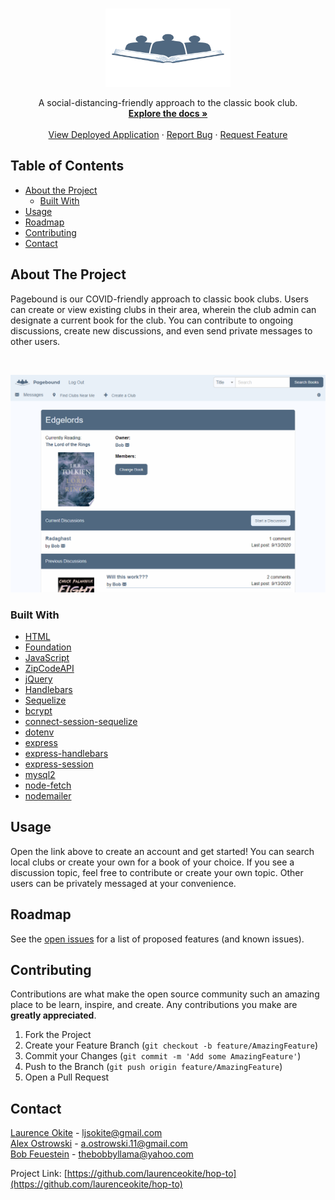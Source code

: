 <!--
*** Thanks for checking out this README Template. If you have a suggestion that would
*** make this better, please fork the repo and create a pull request or simply open
*** an issue with the tag "enhancement".
*** Thanks again! Now go create something AMAZING! :D
***
***
***
*** To avoid retyping too much info. Do a search and replace for the following:
*** github_username, repo, twitter_handle, email
-->





<!-- PROJECT SHIELDS -->
<!--
*** I'm using markdown "reference style" links for readability.
*** Reference links are enclosed in brackets [ ] instead of parentheses ( ).
*** See the bottom of this document for the declaration of the reference variables
*** for contributors-url, forks-url, etc. This is an optional, concise syntax you may use.
*** https://www.markdownguide.org/basic-syntax/#reference-style-links
-->
<!--
[![Contributors][contributors-shield]][contributors-url]
[![Forks][forks-shield]][forks-url]
[![Issues][issues-shield]][issues-url]-->





<br />


<p align="center">
  <a href="https://github.com/TheBobbyLlama/pagebound">
    <img src="https://github.com/TheBobbyLlama/pagebound/blob/master/public/images/logo.png?raw=true" alt="Logo" width="200" height="125">
  </a>



  <p align="center">
    A social-distancing-friendly approach to the classic book club.
    <br />
    <a href="https://github.com/TheBobbyLlama/pagebound"><strong>Explore the docs »</strong></a>
    <br />
    <br />
    <a href="https://tranquil-shelf-96400.herokuapp.com/">View Deployed Application</a>
    ·
    <a href="https://github.com/TheBobbyLlama/pagebound/issues">Report Bug</a>
    ·
    <a href="https://github.com/TheBobbyLlama/pagebound/issues">Request Feature</a>
  </p>
</p>



<!-- TABLE OF CONTENTS -->
## Table of Contents

* [About the Project](#about-the-project)
  * [Built With](#built-with)
* [Usage](#usage)
* [Roadmap](#roadmap)
* [Contributing](#contributing)
* [Contact](#contact)



<!-- ABOUT THE PROJECT -->
## About The Project

Pagebound is our COVID-friendly approach to classic book clubs. Users can create or view existing clubs in their area, wherein the club admin can designate a current book for the club. You can contribute to ongoing discussions, create new discussions, and even send private messages to other users.

<br>

![Project Screenshot](/Snapshot.png?raw=true)

<!--Here's a blank template to get started:
**To avoid retyping too much info. Do a search and replace with your text editor for the following:**
`alexo-a`, `password-generator`, `twitter_handle`, `email`-->


### Built With

* [HTML](https://developer.mozilla.org/en-US/docs/Web/HTML)
* [Foundation](https://get.foundation/)
* [JavaScript](https://developer.mozilla.org/en-US/docs/Web/JavaScript)
* [ZipCodeAPI](https://www.zipcodeapi.com/)
* [jQuery](https://api.jquery.com/)
* [Handlebars](https://handlebarsjs.com/)
* [Sequelize](https://sequelize.org/)
* [bcrypt](https://www.npmjs.com/package/bcrypt)
* [connect-session-sequelize](https://www.npmjs.com/package/connect-session-sequelize)
* [dotenv](https://www.npmjs.com/package/dotenv)
* [express](https://www.npmjs.com/package/express)
* [express-handlebars](https://www.npmjs.com/package/express-handlebars)
* [express-session](https://www.npmjs.com/package/express-session)
* [mysql2](https://www.npmjs.com/package/mysql2)
* [node-fetch](https://www.npmjs.com/package/node-fetch)
* [nodemailer](https://www.npmjs.com/package/nodemailer)


<!-- USAGE EXAMPLES -->
## Usage

<!--Use this space to show useful examples of how a project can be used. Additional screenshots, code examples and demos work well in this space. You may also link to more resources.-->


Open the link above to create an account and get started! You can search local clubs or create your own for a book of your choice. If you see a discussion topic, feel free to contribute or create your own topic. Other users can be privately messaged at your convenience.

<!--_For more examples, please refer to the [Documentation](https://example.com)_-->



<!-- ROADMAP -->
## Roadmap

See the [open issues](https://github.com/TheBobbyLlama/pagebound/issues) for a list of proposed features (and known issues).



<!-- CONTRIBUTING -->
## Contributing

Contributions are what make the open source community such an amazing place to be learn, inspire, and create. Any contributions you make are **greatly appreciated**.

1. Fork the Project
2. Create your Feature Branch (`git checkout -b feature/AmazingFeature`)
3. Commit your Changes (`git commit -m 'Add some AmazingFeature'`)
4. Push to the Branch (`git push origin feature/AmazingFeature`)
5. Open a Pull Request



<!-- LICENSE 
## License

Distributed under the MIT License. See `LICENSE` for more information.-->



<!-- CONTACT -->
## Contact

[Laurence Okite](https://github.com/laurenceokite) - ljsokite@gmail.com
<br>
[Alex Ostrowski](https://github.com/alexo-a) - a.ostrowski.11@gmail.com
<br>
[Bob Feuestein](https://github.com/TheBobbyLlama) - thebobbyllama@yahoo.com

Project Link: [https://github.com/laurenceokite/hop-to](https://github.com/laurenceokite/hop-to)



<!-- ACKNOWLEDGEMENTS 
## Acknowledgements

* []()
* []()
* []()-->





<!-- MARKDOWN LINKS & IMAGES -->
<!-- https://www.markdownguide.org/basic-syntax/#reference-style-links -->
[contributors-shield]: https://img.shields.io/github/contributors/othneildrew/Best-README-Template.svg?style=flat-square
[contributors-url]: https://github.com/alexo-a/password-generator/graphs/contributors
[forks-shield]: https://img.shields.io/github/forks/othneildrew/Best-README-Template.svg?style=flat-square
[forks-url]: https://github.com/alexo-a/password-generator/network/members
[stars-shield]: https://img.shields.io/github/stars/othneildrew/Best-README-Template.svg?style=flat-square
[stars-url]: https://github.com/alexo-a/password-generator/stargazers
[issues-shield]: https://img.shields.io/github/issues/othneildrew/Best-README-Template.svg?style=flat-square
[issues-url]: https://github.com/alexo-a/password-generator/issues
[license-shield]: https://img.shields.io/github/license/othneildrew/Best-README-Template.svg?style=flat-square
<!--[license-url]: https://github.com/othneildrew/Best-README-Template/blob/master/LICENSE.txt-->
[linkedin-shield]: https://img.shields.io/badge/-LinkedIn-black.svg?style=flat-square&logo=linkedin&colorB=555
[linkedin-url]: https://linkedin.com/in/othneildrew
[product-screenshot]: images/screenshot.png



